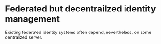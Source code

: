 # Federated but decentrailzed identity management

Existing federated identity systems often depend, nevertheless, on
some centralized server.

